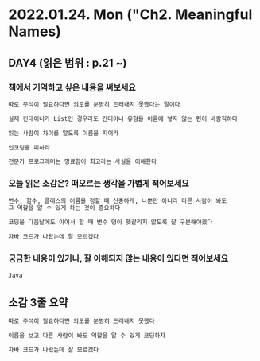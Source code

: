 # 2022.01.24. Mon (**"Ch2. Meaningful Names**)

## DAY4 (읽은 범위 : p.21 ~)

### 책에서 기억하고 싶은 내용을 써보세요

```markdown
따로 주석이 필요하다면 의도를 분명히 드러내지 못했다는 말이다

실제 컨테이너가 List인 경우라도 컨테이너 유형을 이름에 넣지 않는 편이 바람직하다

읽는 사람이 차이를 알도록 이름을 지어라

인코딩을 피하라

전문가 프로그래머는 명료함이 최고라는 사실을 이해한다
```

### 오늘 읽은 소감은? 떠오르는 생각을 가볍게 적어보세요

```markdown
변수, 함수, 클래스의 이름을 정할 때 신중하게, 나뿐만 아니라 다른 사람이 봐도
그 역할을 알 수 있게 하는 것이 중요하다

코딩을 다음날에도 이어서 할 때 변수 명이 헷갈리지 않도록 잘 구분해야겠다

자바 코드가 나왔는데 잘 모르겠다
```

### 궁금한 내용이 있거나, 잘 이해되지 않는 내용이 있다면 적어보세요

```markdown
Java
```

## 소감 3줄 요약

```markdown
따로 주석이 필요하다면 의도를 분명히 드러내지 못했다

이름을 보고 다른 사람이 봐도 역할을 알 수 있게 코딩하자

자바 코드가 나왔는데 잘 모르겠다
```
